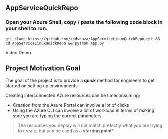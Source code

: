 ## AppServiceQuickRepo

### Open your Azure Shell, copy / paste the following code block in your shell to run. 
```
git clone https://github.com/kedsouza/AppServiceLinuxQuickRepo.git && cd AppServiceLinuxQuickRepo && python app.py
```

Video Demo.

## Project Motivation Goal
The goal of the project is to provide a __**quick**__ method for engineers to get started on setting up environments.

Creating interconnected Azure resources can be timeconsuming:
- Creation from the Azure Portal can involve a lot of clicks
- Using the Azure CLI can involve a lot of workload in terms of making sure you are typing the correct parameters. 

> The resources you deploy will not match prefectly what you are trying to create, but can be used as a **starting point***. 
